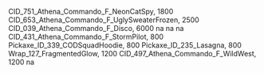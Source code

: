 CID_751_Athena_Commando_F_NeonCatSpy, 1800
CID_653_Athena_Commando_F_UglySweaterFrozen, 2500
CID_039_Athena_Commando_F_Disco, 6000
na
na
na
CID_431_Athena_Commando_F_StormPilot, 800
Pickaxe_ID_339_CODSquadHoodie, 800
Pickaxe_ID_235_Lasagna, 800
Wrap_127_FragmentedGlow, 1200
CID_497_Athena_Commando_F_WildWest, 1200
na
